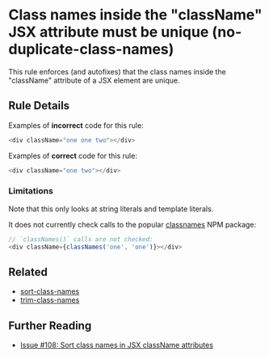 # Class names inside the "className" JSX attribute must be unique (no-duplicate-class-names)

This rule enforces (and autofixes) that the class names inside the "className" attribute of a JSX element are unique.

## Rule Details

Examples of **incorrect** code for this rule:

```js
<div className="one one two"></div>
```

Examples of **correct** code for this rule:

```js
<div className="one two"></div>
```

### Limitations

Note that this only looks at string literals and template literals.

It does not currently check calls to the popular [classnames](https://www.npmjs.com/package/classnames) NPM package:

```js
// `classNames()` calls are not checked:
<div className={classNames('one', 'one')}></div>
```

## Related

-   [sort-class-names](./sort-class-names.md)
-   [trim-class-names](./trim-class-names.md)

## Further Reading

-   [Issue \#108: Sort class names in JSX className attributes](https://github.com/liferay/eslint-config-liferay/issues/108)
